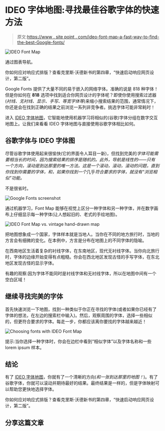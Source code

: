 # IDEO 字体地图:寻找最佳谷歌字体的快速方法

> 原文:[https://www . site point . com/ideo-font-map-a-fast-way-to-find-the-best-Google-fonts/](https://www.sitepoint.com/ideo-font-map-a-faster-way-to-find-the-best-google-fonts/)

![IDEO Font Map](../Images/03abbb42378200daa7557700552bb762.png)

通过图表导航。

你如何应对响应式排版？查看克里斯·沃德新书的第四章，“快速启动响应网页设计，第二版”。

Google Fonts 提供了大量不同的易于嵌入的网络字体。准确的说是 818 种字体！但是你如何在 **818** 选项中找到适合你网页设计的字体呢？即使你使用搜索过滤器(*衬线、无衬线、显示、手写、等宽字体等*)来缩小搜索结果的范围，通常情况下，你还是会在找到正确的结果之前浏览一系列非竞争者。挑选字体可能非常耗时！

进入 [IDEO 字体地图](http://fontmap.ideo.com/)，它智能地使用机器学习将相似的(谷歌)字体分组在数字交互地图上。让我们来看看 IDEO 字体地图与直接使用谷歌字体相比如何。

## 谷歌字体与 IDEO 字体图

尽管谷歌字体使用起来很愉快(它的界面令人耳目一新)，但找到完美的*字体可能需要相当长的时间，因为搜索结果的排序是随机的。此外，导航是线性的——只有一个方向，滚动是到达那里的唯一方法。这是一个滚动，滚动，滚动的问题，直到你找到你需要的字体，*和*，如果你找到一个*几乎*符合要求的字体，就没有“浏览相似”功能。*

不是很省时。

![Google Fonts screenshot](../Images/f7858f213cd2c328fa65797dfc681a61.png)

通过机器学习，Font Map 能够在视觉上区分一种字体和另一种字体，并在数字画布上仔细显示每一种字体(让人想起旧的、老式的手绘地图)。

![IDEO Font Map vs. vintage hand-drawn map](../Images/1407b5e921b2ef477566b6dd57ab6a53.png)

把地图想象成一个国家，字体样本就是当地人。当你在不同的地方旅行时，当地的方言会有细微的变化。在本例中，方言是分布在地图上的不同字体的隐喻。

在西南地区生活着复杂的衬线字体，在东南地区，现代无衬线字体。当你向北旅行时，字体的边缘开始变得有点粗糙。你会在西北地区发现古怪的手写字体，在东北地区发现古怪的显示字体。

有趣的观察:因为字体不能同时是衬线字体和无衬线字体，所以在地图中间有一个空白区域！

## 继续寻找完美的字体

首先快速浏览一下地图，找到一种类似于你正在寻找的字体(或者如果你已经有了字体的想法，在左边的搜索栏中输入)。然后，观察周围的字体，选择一些相似的，但更符合要求的字体。每走一步，你都应该离你要找的字体越来越近！

![Choosing fonts with IDEO Font Map](../Images/5b7a2780c3258891ebf41b9903629be6.png)

提示:当你选择一种字体时，你会在边栏中看到“相似字体”以及字体名称和一些 lorem ipsum 样本。

## 结论

有了 [IDEO 字体地图](http://fontmap.ideo.com/)，你就有了一个清晰的方向(*和一张到达那里的地图！*)。有了谷歌字体，你就可以滚动并期待最好的结果。最终结果是一样的，但是字体映射可以帮助您更快地选择字体。

你如何应对响应式排版？查看克里斯·沃德新书的第四章，“快速启动响应网页设计，第二版”。

## 分享这篇文章
